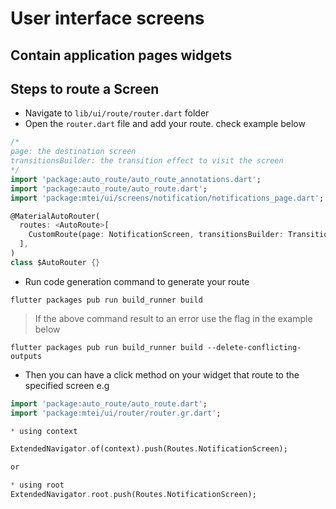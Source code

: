 # User interface screens

## Contain application pages widgets

## Steps to route a Screen

* Navigate to `lib/ui/route/router.dart` folder
* Open the `router.dart` file and add your route. check example below

```dart
/*
page: the destination screen
transitionsBuilder: the transition effect to visit the screen
*/
import 'package:auto_route/auto_route_annotations.dart';
import 'package:auto_route/auto_route.dart';
import 'package:mtei/ui/screens/notification/notifications_page.dart';  

@MaterialAutoRouter(
  routes: <AutoRoute>[ 
    CustomRoute(page: NotificationScreen, transitionsBuilder: TransitionsBuilders.fadeIn),
  ],
)
class $AutoRouter {}
```

* Run code generation command to generate your route

```shell script
flutter packages pub run build_runner build
```

> If the above command result to an error use the flag in the example below
```shell script
flutter packages pub run build_runner build --delete-conflicting-outputs
```

* Then you can have a click method on your widget that route to the specified screen e.g

```dart
import 'package:auto_route/auto_route.dart';
import 'package:mtei/ui/router/router.gr.dart';

* using context

ExtendedNavigator.of(context).push(Routes.NotificationScreen);

or

* using root 
ExtendedNavigator.root.push(Routes.NotificationScreen);
```